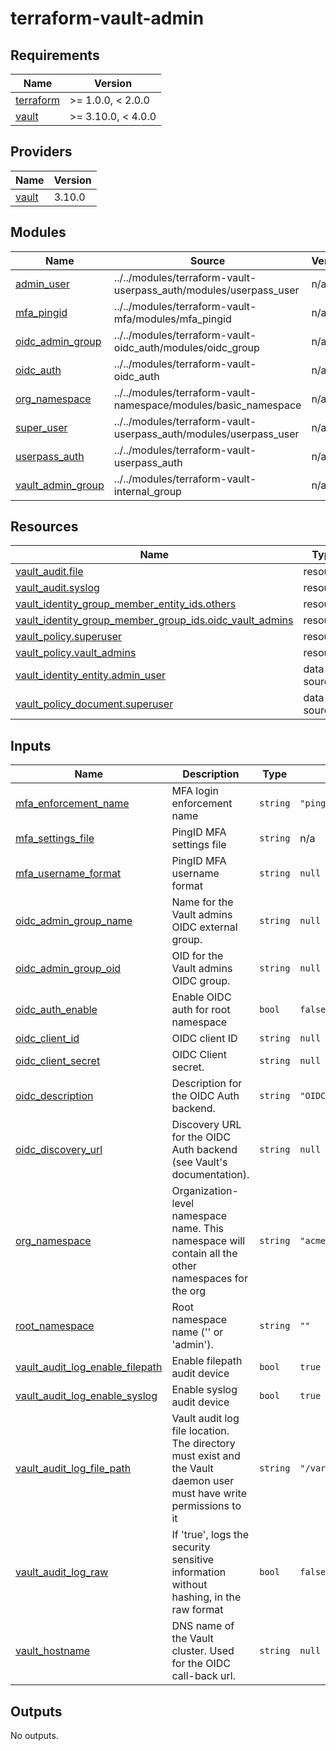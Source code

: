 # terraform-vault-admin

<!-- BEGIN_TF_DOCS -->
## Requirements

| Name | Version |
|------|---------|
| <a name="requirement_terraform"></a> [terraform](#requirement\_terraform) | >= 1.0.0, < 2.0.0 |
| <a name="requirement_vault"></a> [vault](#requirement\_vault) | >= 3.10.0, < 4.0.0 |

## Providers

| Name | Version |
|------|---------|
| <a name="provider_vault"></a> [vault](#provider\_vault) | 3.10.0 |

## Modules

| Name | Source | Version |
|------|--------|---------|
| <a name="module_admin_user"></a> [admin\_user](#module\_admin\_user) | ../../modules/terraform-vault-userpass_auth/modules/userpass_user | n/a |
| <a name="module_mfa_pingid"></a> [mfa\_pingid](#module\_mfa\_pingid) | ../../modules/terraform-vault-mfa/modules/mfa_pingid | n/a |
| <a name="module_oidc_admin_group"></a> [oidc\_admin\_group](#module\_oidc\_admin\_group) | ../../modules/terraform-vault-oidc_auth/modules/oidc_group | n/a |
| <a name="module_oidc_auth"></a> [oidc\_auth](#module\_oidc\_auth) | ../../modules/terraform-vault-oidc_auth | n/a |
| <a name="module_org_namespace"></a> [org\_namespace](#module\_org\_namespace) | ../../modules/terraform-vault-namespace/modules/basic_namespace | n/a |
| <a name="module_super_user"></a> [super\_user](#module\_super\_user) | ../../modules/terraform-vault-userpass_auth/modules/userpass_user | n/a |
| <a name="module_userpass_auth"></a> [userpass\_auth](#module\_userpass\_auth) | ../../modules/terraform-vault-userpass_auth | n/a |
| <a name="module_vault_admin_group"></a> [vault\_admin\_group](#module\_vault\_admin\_group) | ../../modules/terraform-vault-internal_group | n/a |

## Resources

| Name | Type |
|------|------|
| [vault_audit.file](https://registry.terraform.io/providers/hashicorp/vault/latest/docs/resources/audit) | resource |
| [vault_audit.syslog](https://registry.terraform.io/providers/hashicorp/vault/latest/docs/resources/audit) | resource |
| [vault_identity_group_member_entity_ids.others](https://registry.terraform.io/providers/hashicorp/vault/latest/docs/resources/identity_group_member_entity_ids) | resource |
| [vault_identity_group_member_group_ids.oidc_vault_admins](https://registry.terraform.io/providers/hashicorp/vault/latest/docs/resources/identity_group_member_group_ids) | resource |
| [vault_policy.superuser](https://registry.terraform.io/providers/hashicorp/vault/latest/docs/resources/policy) | resource |
| [vault_policy.vault_admins](https://registry.terraform.io/providers/hashicorp/vault/latest/docs/resources/policy) | resource |
| [vault_identity_entity.admin_user](https://registry.terraform.io/providers/hashicorp/vault/latest/docs/data-sources/identity_entity) | data source |
| [vault_policy_document.superuser](https://registry.terraform.io/providers/hashicorp/vault/latest/docs/data-sources/policy_document) | data source |

## Inputs

| Name | Description | Type | Default | Required |
|------|-------------|------|---------|:--------:|
| <a name="input_mfa_enforcement_name"></a> [mfa\_enforcement\_name](#input\_mfa\_enforcement\_name) | MFA login enforcement name | `string` | `"pingid_oidc_auth"` | no |
| <a name="input_mfa_settings_file"></a> [mfa\_settings\_file](#input\_mfa\_settings\_file) | PingID MFA settings file | `string` | n/a | yes |
| <a name="input_mfa_username_format"></a> [mfa\_username\_format](#input\_mfa\_username\_format) | PingID MFA username format | `string` | `null` | no |
| <a name="input_oidc_admin_group_name"></a> [oidc\_admin\_group\_name](#input\_oidc\_admin\_group\_name) | Name for the Vault admins OIDC external group. | `string` | `null` | no |
| <a name="input_oidc_admin_group_oid"></a> [oidc\_admin\_group\_oid](#input\_oidc\_admin\_group\_oid) | OID for the Vault admins OIDC group. | `string` | `null` | no |
| <a name="input_oidc_auth_enable"></a> [oidc\_auth\_enable](#input\_oidc\_auth\_enable) | Enable OIDC auth for root namespace | `bool` | `false` | no |
| <a name="input_oidc_client_id"></a> [oidc\_client\_id](#input\_oidc\_client\_id) | OIDC client ID | `string` | `null` | no |
| <a name="input_oidc_client_secret"></a> [oidc\_client\_secret](#input\_oidc\_client\_secret) | OIDC Client secret. | `string` | `null` | no |
| <a name="input_oidc_description"></a> [oidc\_description](#input\_oidc\_description) | Description for the OIDC Auth backend. | `string` | `"OIDC external directory"` | no |
| <a name="input_oidc_discovery_url"></a> [oidc\_discovery\_url](#input\_oidc\_discovery\_url) | Discovery URL for the OIDC Auth backend (see Vault's documentation). | `string` | `null` | no |
| <a name="input_org_namespace"></a> [org\_namespace](#input\_org\_namespace) | Organization-level namespace name. This namespace will contain all the other namespaces for the org | `string` | `"acme"` | no |
| <a name="input_root_namespace"></a> [root\_namespace](#input\_root\_namespace) | Root namespace name ('' or 'admin'). | `string` | `""` | no |
| <a name="input_vault_audit_log_enable_filepath"></a> [vault\_audit\_log\_enable\_filepath](#input\_vault\_audit\_log\_enable\_filepath) | Enable filepath audit device | `bool` | `true` | no |
| <a name="input_vault_audit_log_enable_syslog"></a> [vault\_audit\_log\_enable\_syslog](#input\_vault\_audit\_log\_enable\_syslog) | Enable syslog audit device | `bool` | `true` | no |
| <a name="input_vault_audit_log_file_path"></a> [vault\_audit\_log\_file\_path](#input\_vault\_audit\_log\_file\_path) | Vault audit log file location. The directory must exist and the Vault daemon user must have write permissions to it | `string` | `"/var/log/vault/audit.log"` | no |
| <a name="input_vault_audit_log_raw"></a> [vault\_audit\_log\_raw](#input\_vault\_audit\_log\_raw) | If 'true', logs the security sensitive information without hashing, in the raw format | `bool` | `false` | no |
| <a name="input_vault_hostname"></a> [vault\_hostname](#input\_vault\_hostname) | DNS name of the Vault cluster. Used for the OIDC call-back url. | `string` | `null` | no |

## Outputs

No outputs.
<!-- END_TF_DOCS -->